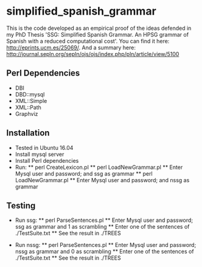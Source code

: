 # simplified_spanish_grammar

This is the code developed as an empirical proof of the ideas defended in my PhD Thesis 'SSG: Simplified Spanish Grammar. An HPSG grammar of Spanish with a reduced computational cost'. You can find it here: http://eprints.ucm.es/25069/. And a summary here: http://journal.sepln.org/sepln/ojs/ojs/index.php/pln/article/view/5100

## Perl Dependencies
* DBI
* DBD::mysql
* XML::Simple
* XML::Path
* Graphviz

## Installation
* Tested in Ubuntu 16.04
* Install mysql server
* Install Perl dependencies
* Run:
** perl CreateLexicon.pl
** perl LoadNewGrammar.pl 
** Enter Mysql user and password; and ssg as grammar
** perl LoadNewGrammar.pl
** Enter Mysql user and password; and nssg as grammar

## Testing

* Run ssg:
** perl ParseSentences.pl
** Enter Mysql user and password; ssg as grammar and 1 as scrambling
** Enter one of the sentences of ./TestSuite.txt
** See the result in ./TREES

* Run nssg:
** perl ParseSentences.pl
** Enter Mysql user and password; nssg as grammar and 0 as scrambling
** Enter one of the sentences of ./TestSuite.txt
** See the result in ./TREES
